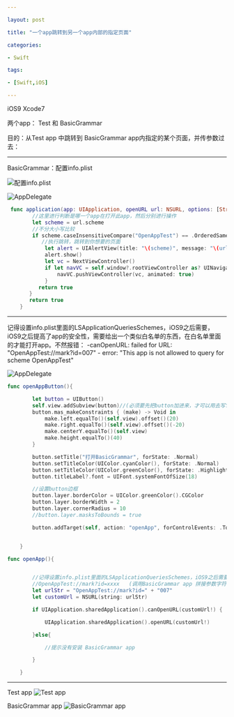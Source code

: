 ```yaml
---

layout: post

title: "一个app跳转到另一个app内部的指定页面"

categories:

- Swift

tags:

- [Swift,iOS]

---
```



iOS9 Xcode7

两个app： Test 和 BasicGrammar

目的：从Test app 中跳转到 BasicGrammar app内指定的某个页面，并传参数过去：

---

BasicGrammar：配置info.plist

![配置info.plist](/assets/images/2015-10-28-001.png)


![AppDelegate](/assets/images/2015-10-28-002.png)

```swift
 func application(app: UIApplication, openURL url: NSURL, options: [String : AnyObject]) -> Bool {
        //这里进行判断是哪一个app在打开此app，然后分别进行操作
        let scheme = url.scheme
        //不分大小写比较
        if scheme.caseInsensitiveCompare("OpenAppTest") == .OrderedSame {
           //执行跳转，跳转到你想要的页面
            let alert = UIAlertView(title: "\(scheme)", message: "\(url)", delegate: self, cancelButtonTitle: "确认")//iOS, introduced=2.0, deprecated=9.0
            alert.show()
            let vc = NextViewController()
            if let navVC = self.window?.rootViewController as? UINavigationController{
                navVC.pushViewController(vc, animated: true)
            }
          return true
       }
       return true
    }
```

---


记得设置info.plist里面的LSApplicationQueriesSchemes，iOS9之后需要，iOS9之后提高了app的安全性，需要给出一个类似白名单的东西，在白名单里面的才能打开app。不然报错： -canOpenURL: failed for URL: "OpenAppTest://mark?id=007" - error: "This app is not allowed to query for scheme OpenAppTest"

![AppDelegate](/assets/images/2015-10-28-003.png)

```swift
func openAppButton(){

        let button = UIButton()
        self.view.addSubview(button)//(必须要先把button加进来，才可以用去写它的布局)erminating app due to uncaught exception 'NSInternalInconsistencyException', reason: 'couldn't find a common superview for <UIButton: 0x136682f20; frame = (0 0; 0 0); opaque = NO; layer = <CALayer: 0x136682e70>> and <UIView: 0x136683900; frame = (0 0; 414 736); autoresize = W+H; layer = <CALayer: 0x136682be0>>'*** First throw call stack:
        button.mas_makeConstraints { (make) -> Void in
            make.left.equalTo()(self.view).offset()(20)
            make.right.equalTo()(self.view).offset()(-20)
            make.centerY.equalTo()(self.view)
            make.height.equalTo()(40)
        }

        button.setTitle("打开BasicGrammar", forState: .Normal)
        button.setTitleColor(UIColor.cyanColor(), forState: .Normal)
        button.setTitleColor(UIColor.greenColor(), forState: .Highlighted)
        button.titleLabel?.font = UIFont.systemFontOfSize(18)

        //设置button边框
        button.layer.borderColor = UIColor.greenColor().CGColor
        button.layer.borderWidth = 2
        button.layer.cornerRadius = 10
        //button.layer.masksToBounds = true

        button.addTarget(self, action: "openApp", forControlEvents: .TouchUpInside)//给button添加action


    }
```


```swift
func openApp(){


        //记得设置info.plist里面的LSApplicationQueriesSchemes，iOS9之后需要，iOS9之后提高了app的安全性，需要给出一个类似白名单的东西，在白名单里面的才能打开app。不然报错： -canOpenURL: failed for URL: "OpenAppTest://mark?id=007" - error: "This app is not allowed to query for scheme OpenAppTest"
        //OpenAppTest://mark?id=xxxx   (调用BasicGrammar app 拼接参数字符串，拼接的时候就像url那样子  OpenAppTest://标记名字?name＝xiaomin&age＝23)
        let urlStr = "OpenAppTest://mark?id=" + "007"
        let customUrl = NSURL(string: urlStr)

        if UIApplication.sharedApplication().canOpenURL(customUrl!) {

            UIApplication.sharedApplication().openURL(customUrl!)

        }else{

            //提示没有安装 BasicGrammar app

        }

    }
```

---


Test app
![Test app](/assets/images/2015-10-28-004.png)


BasicGrammar app
![BasicGrammar app](/assets/images/2015-10-28-005.png)


